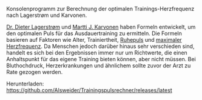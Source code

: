 Konsolenprogramm zur Berechnung der optimalen Trainings-Herzfrequenz nach Lagerstrøm und Karvonen. 

[Dr. Dieter Lagerstrøm](http://www.medizinfo.de/sportmedizin/tipps/trainingspuls.shtml) und [Martti J. Karvonen](https://de.wikipedia.org/wiki/Karvonen-Formel) haben Formeln entwickelt, um den optimalen Puls für das Ausdauertraining zu ermitteln. Die Formeln basieren auf Faktoren wie Alter, Trainiertheit, [Ruhepuls](https://flexikon.doccheck.com/de/Ruhepuls) und [maximaler Herzfrequenz](https://de.wikipedia.org/wiki/Maximalpuls). Da Menschen jedoch darüber hinaus sehr verschieden sind, handelt es sich bei den Ergebnissen immer nur um Richtwerte, die einen Anhaltspunkt für das eigene Training bieten können, aber nicht müssen. Bei Bluthochdruck, Herzerkrankungen und ähnlichem sollte zuvor der Arzt zu Rate gezogen werden.

Herunterladen: https://github.com/Alsweider/Trainingspulsrechner/releases/latest
